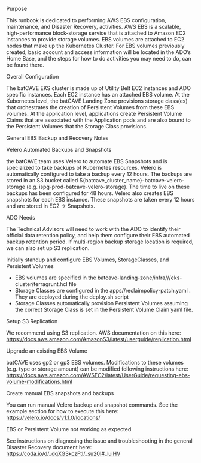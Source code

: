 Purpose

  This runbook is dedicated to performing AWS EBS configuration, maintenance, and Disaster Recovery, activities. AWS EBS is a scalable, high-performance block-storage service that is attached to Amazon EC2 instances to provide storage volumes. EBS volumes are attached to EC2 nodes that make up the Kubernetes Cluster. For EBS volumes previously created, basic account and access information will be located in the ADO’s Home Base, and the steps for how to do activities you may need to do, can be found there.

Overall Configuration

  The batCAVE EKS cluster is made up of Utility Belt EC2 instances and ADO specific instances. Each EC2 instance has an attached EBS volume. At the Kubernetes level, the batCAVE Landing Zone provisions storage class(es) that orchestrates the creation of Persistent Volumes from these EBS volumes. At the application level, applications create Persistent Volume Claims that are associated with the Application pods and are also bound to the Persistent Volumes that the Storage Class provisions.

General EBS Backup and Recovery Notes

  Velero Automated Backups and Snapshots

  the batCAVE team uses Velero to automate EBS Snapshots and is specialized to take backups of Kubernetes resources. Velero is automatically configured to take a backup every 12 hours. The backups are stored in an S3 bucket called ${batcave_cluster_name}-batcave-velero-storage (e.g. ispg-prod-batcave-velero-storage). The time to live on these backups has been configured for 48 hours. Velero also creates EBS snapshots for each EBS instance. These snapshots are taken every 12 hours and are stored in EC2 → Snapshots.

  ADO Needs

  The Technical Advisors will need to work with the ADO to identify their official data retention policy, and help them configure their EBS automated backup retention period. If multi-region backup storage location is required, we can also set up S3 replication.

Initially standup and configure EBS Volumes, StorageClasses, and Persistent Volumes
  * EBS volumes are specified in the batcave-landing-zone/infra/<ado>/<env>/eks-cluster/terragrunt.hcl file
  * Storage Classes are configured in the apps/<ado>/<env>reclaimpolicy-patch.yaml . They are deployed during the deploy.sh script
  * Storage Classes automatically provision Persistent Volumes assuming the correct Storage Class is set in the Persistent Volume Claim yaml file.


Setup S3 Replication

  We recommend using S3 replication. AWS documentation on this here: https://docs.aws.amazon.com/AmazonS3/latest/userguide/replication.html

Upgrade an existing EBS Volume

  batCAVE uses gp2 or gp3 EBS volumes. Modifications to these volumes (e.g. type or storage amount) can be modified following instructions here: https://docs.aws.amazon.com/AWSEC2/latest/UserGuide/requesting-ebs-volume-modifications.html

Create manual EBS snapshots and backups

  You can run manual Velero backup and snapshot commands. See the example section for how to execute this here: https://velero.io/docs/v1.1.0/locations/

EBS or Persistent Volume not working as expected

  See instructions on diagnosing the issue and troubleshooting in the general Disaster Recovery document here: https://coda.io/d/_dqXGSkczFtl/_su20I#_luiHV
